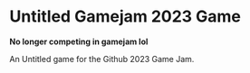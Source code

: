 # Untitled Gamejam 2023 Game

**No longer competing in gamejam lol**

An Untitled game for the Github 2023 Game Jam.
